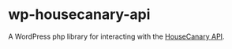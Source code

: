 # wp-housecanary-api

A WordPress php library for interacting with the [HouseCanary API](https://www.housecanary.com/product-analytics-api).
